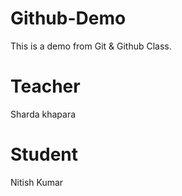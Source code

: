 # Github-Demo
This is a demo from Git &amp; Github Class. 

# Teacher  
Sharda khapara

# Student
Nitish Kumar